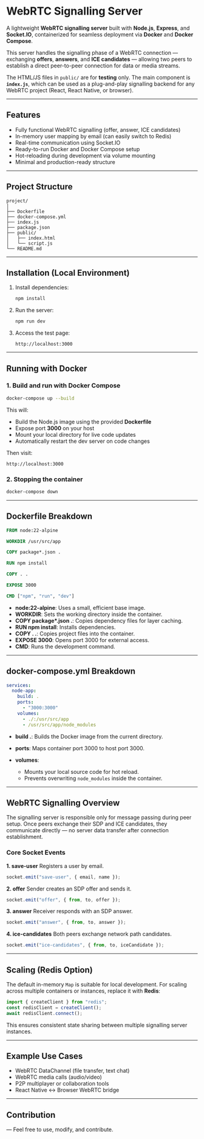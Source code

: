 # WebRTC Signalling Server

A lightweight **WebRTC signalling server** built with **Node.js**, **Express**, and **Socket.IO**, containerized for seamless deployment via **Docker** and **Docker Compose**.

This server handles the signalling phase of a WebRTC connection — exchanging **offers**, **answers**, and **ICE candidates** — allowing two peers to establish a direct peer-to-peer connection for data or media streams.

The HTML/JS files in `public/` are for **testing** only. The main component is **`index.js`**, which can be used as a plug-and-play signalling backend for any WebRTC project (React, React Native, or browser).

---

## Features

- Fully functional WebRTC signalling (offer, answer, ICE candidates)
- In-memory user mapping by email (can easily switch to Redis)
- Real-time communication using Socket.IO
- Ready-to-run Docker and Docker Compose setup
- Hot-reloading during development via volume mounting
- Minimal and production-ready structure

---

## Project Structure

```
project/
│
├── Dockerfile
├── docker-compose.yml
├── index.js
├── package.json
├── public/
│   ├── index.html
│   └── script.js
└── README.md
```

---

## Installation (Local Environment)

1. Install dependencies:

   ```bash
   npm install
   ```

2. Run the server:

   ```bash
   npm run dev
   ```

3. Access the test page:

   ```
   http://localhost:3000
   ```

---

## Running with Docker

### 1. Build and run with Docker Compose

```bash
docker-compose up --build
```

This will:

- Build the Node.js image using the provided **Dockerfile**
- Expose port **3000** on your host
- Mount your local directory for live code updates
- Automatically restart the dev server on code changes

Then visit:

```
http://localhost:3000
```

### 2. Stopping the container

```bash
docker-compose down
```

---

## Dockerfile Breakdown

```dockerfile
FROM node:22-alpine

WORKDIR /usr/src/app

COPY package*.json .

RUN npm install

COPY . .

EXPOSE 3000

CMD ["npm", "run", "dev"]
```

- **node:22-alpine**: Uses a small, efficient base image.
- **WORKDIR**: Sets the working directory inside the container.
- **COPY package\*.json .**: Copies dependency files for layer caching.
- **RUN npm install**: Installs dependencies.
- **COPY . .**: Copies project files into the container.
- **EXPOSE 3000**: Opens port 3000 for external access.
- **CMD**: Runs the development command.

---

## docker-compose.yml Breakdown

```yaml
services:
  node-app:
    build: .
    ports:
      - "3000:3000"
    volumes:
      - ./:/usr/src/app
      - /usr/src/app/node_modules
```

- **build .**: Builds the Docker image from the current directory.
- **ports**: Maps container port 3000 to host port 3000.
- **volumes**:

  - Mounts your local source code for hot reload.
  - Prevents overwriting `node_modules` inside the container.

---

## WebRTC Signalling Overview

The signalling server is responsible only for message passing during peer setup. Once peers exchange their SDP and ICE candidates, they communicate directly — no server data transfer after connection establishment.

### Core Socket Events

**1. save-user**
Registers a user by email.

```js
socket.emit("save-user", { email, name });
```

**2. offer**
Sender creates an SDP offer and sends it.

```js
socket.emit("offer", { from, to, offer });
```

**3. answer**
Receiver responds with an SDP answer.

```js
socket.emit("answer", { from, to, answer });
```

**4. ice-candidates**
Both peers exchange network path candidates.

```js
socket.emit("ice-candidates", { from, to, iceCandidate });
```

---

## Scaling (Redis Option)

The default in-memory `Map` is suitable for local development.
For scaling across multiple containers or instances, replace it with **Redis**:

```js
import { createClient } from "redis";
const redisClient = createClient();
await redisClient.connect();
```

This ensures consistent state sharing between multiple signalling server instances.

---

## Example Use Cases

- WebRTC DataChannel (file transfer, text chat)
- WebRTC media calls (audio/video)
- P2P multiplayer or collaboration tools
- React Native ↔ Browser WebRTC bridge

---

## Contribution

— Feel free to use, modify, and contribute.
